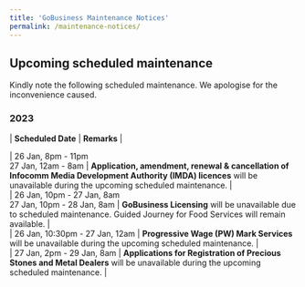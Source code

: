 ```yaml
---
title: 'GoBusiness Maintenance Notices'
permalink: /maintenance-notices/
---
```


## Upcoming scheduled maintenance

Kindly note the following scheduled maintenance. We apologise for the inconvenience caused.

### 2023 

| **Scheduled Date** | **Remarks** |  

| 26 Jan, 8pm - 11pm<br>27 Jan, 12am - 8am | **Application, amendment, renewal & cancellation of Infocomm Media Development Authority (IMDA) licences** will be unavailable during the upcoming scheduled maintenance. |           
| 26 Jan, 10pm - 27 Jan, 8am<br>27 Jan, 10pm - 28 Jan, 8am | **GoBusiness Licensing** will be unavailable due to scheduled maintenance. Guided Journey for Food Services will remain available. |    
| 26 Jan, 10:30pm - 27 Jan, 12am | **Progressive Wage (PW) Mark Services** will be unavailable during the upcoming scheduled maintenance. |  
| 27 Jan, 2pm - 29 Jan, 8am | **Applications for Registration of Precious Stones and Metal Dealers** will be unavailable during the upcoming scheduled maintenance. | 


<script src="/jquery/jquery.min.js"></script>
<script src="/jquery/resize-tables.js"></script>
